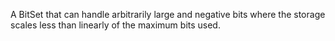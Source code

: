 A BitSet that can handle arbitrarily large and negative bits where the storage scales less than linearly of the maximum bits used.

